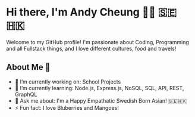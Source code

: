 # Hi there, I'm Andy Cheung 👋😍 🇸🇪🇭🇰

Welcome to my GitHub profile! I'm passionate about Coding, Programming and all Fullstack things, and I love different cultures, food and travels!

## About Me 🥰
- 🔭 I’m currently working on: School Projects
- 🌱 I’m currently learning: Node.js, Express.js, NoSQL, SQL, API, REST, GraphQL
- 💬 Ask me about: I'm a Happy Empathatic Swedish Born Asian! 🇸🇪🇭🇰
- ⚡ Fun fact: I love Bluberries and Mangoes!

